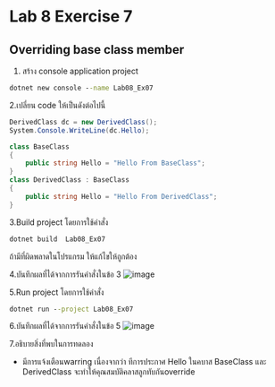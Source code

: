 # Lab 8 Exercise 7

## Overriding base class member

1. สร้าง console application project

```cmd
dotnet new console --name Lab08_Ex07
```

2.เปลี่ยน code ให้เป็นดังต่อไปนี้

```cs
DerivedClass dc = new DerivedClass();
System.Console.WriteLine(dc.Hello);

class BaseClass
{
    public string Hello = "Hello From BaseClass";
}
class DerivedClass : BaseClass
{
    public string Hello = "Hello From DerivedClass";
}
```

3.Build project โดยการใช้คำสั่ง

```cmd
dotnet build  Lab08_Ex07
```

ถ้ามีที่ผิดพลาดในโปรแกรม ให้แก้ไขให้ถูกต้อง

4.บันทึกผลที่ได้จากการรันคำสั่งในข้อ 3
![image](https://github.com/65030121natthamon/03376836-OOP-2566-Lab-08/assets/144195611/1a6722ac-c8f1-4a84-a3f0-0278626ef730)

5.Run project โดยการใช้คำสั่ง

```cmd
dotnet run --project Lab08_Ex07
```

6.บันทึกผลที่ได้จากการรันคำสั่งในข้อ 5
![image](https://github.com/65030121natthamon/03376836-OOP-2566-Lab-08/assets/144195611/afd115d4-5f80-4b3f-bd52-56159f599724)

7.อธิบายสิ่งที่พบในการทดลอง
- มีการแจ้งเตือนwarring เนื่องจากว่า ทีการประกาศ Hello ในคบาส BaseClass และ DerivedClass จะทำให้คุณสมบัติคลาสลูกทับกันoverride 
